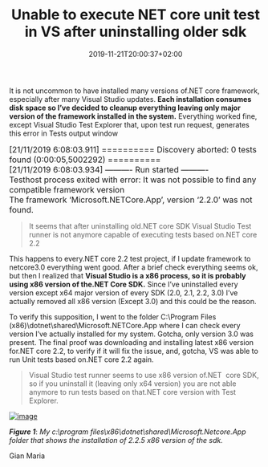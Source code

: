 ﻿---
title: "Unable to execute NET core unit test in VS after uninstalling older sdk"
description: ""
date: 2019-11-21T20:00:37+02:00
draft: false
tags: [NETCORE]
categories: [Visual Studio]
---
It is not uncommon to have installed many versions of.NET core framework, especially after many Visual Studio updates. **Each installation consumes disk space so I’ve decided to cleanup everything leaving only major version of the framework installed in the system.** Everything worked fine, except Visual Studio Test Explorer that, upon test run request, generates this error in Tests output window

<font size="3">[21/11/2019 6:08:03.911] ========== Discovery aborted: 0 tests found (0:00:05,5002292) ==========<br>[21/11/2019 6:08:03.934] &#8212;&#8212;&#8212;- Run started &#8212;&#8212;&#8212;-<br>Testhost process exited with error: It was not possible to find any compatible framework version<br>The framework &#8216;Microsoft.NETCore.App&#8217;, version &#8216;2.2.0&#8217; was not found.</font>

> It seems that after uninstalling old.NET core SDK Visual Studio Test runner is not anymore capable of executing tests based on.NET core 2.2

This happens to every.NET core 2.2 test project, if I update framework to netcore3.0 everything went good. After a brief check everything seems ok, but then I realized that  **Visual Studio is a x86 process, so it is probably using x86 version of the.NET Core SDK.** Since I’ve uninstalled every version except x64 major version of every SDK (2.0, 2.1, 2.2, 3.0) I’ve actually removed all x86 version (Except 3.0) and this could be the reason.

To verify this supposition, I went to the folder C:\Program Files (x86)\dotnet\shared\Microsoft.NETCore.App where I can check every version I’ve actually installed for my system. Gotcha, only version 3.0 was present. The final proof was downloading and installing latest x86 version for.NET core 2.2, to verify if it will fix the issue, and, gotcha, VS was able to run Unit tests based on.NET core 2.2 again.

> Visual Studio test runner seems to use x86 version of.NET  core SDK, so if you uninstall it (leaving only x64 version) you are not able anymore to run tests based on that.NET core version with Test Explorer.

[![image](https://www.codewrecks.com/blog/wp-content/uploads/2019/11/image_thumb-10.png "image")](https://www.codewrecks.com/blog/wp-content/uploads/2019/11/image-10.png)

 ***Figure 1***: *My c:\program files\x86\dotnet\shared\Microsoft.Netcore.App folder that shows the installation of 2.2.5 x86 version of the sdk.*

Gian Maria
